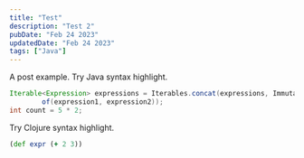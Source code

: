 ```yaml
---
title: "Test"
description: "Test 2"
pubDate: "Feb 24 2023"
updatedDate: "Feb 24 2023"
tags: ["Java"]
---
```


A post example. Try Java syntax highlight.

```java
Iterable<Expression> expressions = Iterables.concat(expressions, ImmutableList.
        of(expression1, expression2));
int count = 5 * 2;
```

Try Clojure syntax highlight.

```clojure
(def expr (+ 2 3))
```
